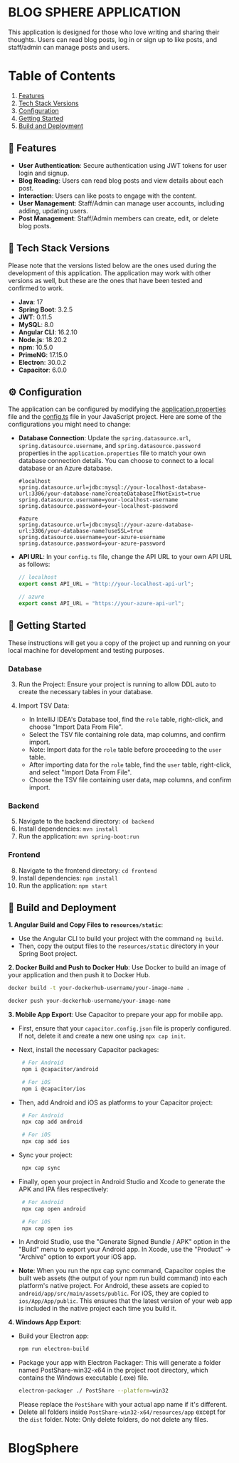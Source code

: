# BLOG SPHERE APPLICATION

This application is designed for those who love writing and sharing their thoughts. Users can read blog posts, log in or sign up to like posts, and staff/admin can manage posts and users.

# Table of Contents

1. [Features](#features)
2. [Tech Stack Versions](#tech-stack-versions)
3. [Configuration](#configuration)
4. [Getting Started](#getting-started)
5. [Build and Deployment](#build-and-deployment)

## 🌟 Features

- **User Authentication**: Secure authentication using JWT tokens for user login and signup.
- **Blog Reading**: Users can read blog posts and view details about each post.
- **Interaction**: Users can like posts to engage with the content.
- **User Management**: Staff/Admin can manage user accounts, including adding, updating users.
- **Post Management**: Staff/Admin members can create, edit, or delete blog posts.

## 📌 Tech Stack Versions

Please note that the versions listed below are the ones used during the development of this application. The application may work with other versions as well, but these are the ones that have been tested and confirmed to work.

- **Java**: 17
- **Spring Boot**: 3.2.5
- **JWT**: 0.11.5
- **MySQL**: 8.0
- **Angular CLI**: 16.2.10
- **Node.js**: 18.20.2
- **npm**: 10.5.0
- **PrimeNG**: 17.15.0
- **Electron**: 30.0.2
- **Capacitor**: 6.0.0

## ⚙️ Configuration

The application can be configured by modifying the [application.properties](https://github.com/56duong/angular-springboot-blog-webapp/blob/master/backend/src/main/resources/application.properties) file and the [config.ts](https://github.com/56duong/angular-springboot-blog-webapp/blob/master/frontend/src/app/core/config/config.ts) file in your JavaScript project. Here are some of the configurations you might need to change:

- **Database Connection**: Update the `spring.datasource.url`, `spring.datasource.username`, and `spring.datasource.password` properties in the `application.properties` file to match your own database connection details. You can choose to connect to a local database or an Azure database.

  ```properties
  #localhost
  spring.datasource.url=jdbc:mysql://your-localhost-database-url:3306/your-database-name?createDatabaseIfNotExist=true
  spring.datasource.username=your-localhost-username
  spring.datasource.password=your-localhost-password

  #azure
  spring.datasource.url=jdbc:mysql://your-azure-database-url:3306/your-database-name?useSSL=true
  spring.datasource.username=your-azure-username
  spring.datasource.password=your-azure-password
  ```

- **API URL**: In your `config.ts` file, change the API URL to your own API URL as follows:

  ```javascript
  // localhost
  export const API_URL = "http://your-localhost-api-url";

  // azure
  export const API_URL = "https://your-azure-api-url";
  ```

## 🚀 Getting Started

These instructions will get you a copy of the project up and running on your local machine for development and testing purposes.

### Database

3. Run the Project:
   Ensure your project is running to allow DDL auto to create the necessary tables in your database.

4. Import TSV Data:
   - In IntelliJ IDEA's Database tool, find the `role` table, right-click, and choose "Import Data From File".
   - Select the TSV file containing role data, map columns, and confirm import.
   - Note: Import data for the `role` table before proceeding to the `user` table.
   - After importing data for the `role` table, find the `user` table, right-click, and select "Import Data From File".
   - Choose the TSV file containing user data, map columns, and confirm import.

### Backend

5. Navigate to the backend directory: `cd backend`
6. Install dependencies: `mvn install`
7. Run the application: `mvn spring-boot:run`

### Frontend

8. Navigate to the frontend directory: `cd frontend`
9. Install dependencies: `npm install`
10. Run the application: `npm start`

## 🔧 Build and Deployment

**1. Angular Build and Copy Files to `resources/static`**:

- Use the Angular CLI to build your project with the command `ng build`.
- Then, copy the output files to the `resources/static` directory in your Spring Boot project.

**2. Docker Build and Push to Docker Hub**: Use Docker to build an image of your application and then push it to Docker Hub.

```bash
docker build -t your-dockerhub-username/your-image-name .

docker push your-dockerhub-username/your-image-name
```

**3. Mobile App Export**: Use Capacitor to prepare your app for mobile app.

- First, ensure that your `capacitor.config.json` file is properly configured. If not, delete it and create a new one using `npx cap init`.
- Next, install the necessary Capacitor packages:

  ```bash
   # For Android
   npm i @capacitor/android

   # For iOS
   npm i @capacitor/ios
  ```

- Then, add Android and iOS as platforms to your Capacitor project:

  ```bash
   # For Android
   npx cap add android

   # For iOS
   npx cap add ios
  ```

- Sync your project:

  ```bash
   npx cap sync
  ```

- Finally, open your project in Android Studio and Xcode to generate the APK and IPA files respectively:

  ```bash
   # For Android
   npx cap open android

   # For iOS
   npx cap open ios
  ```

- In Android Studio, use the "Generate Signed Bundle / APK" option in the "Build" menu to export your Android app. In Xcode, use the "Product" -> "Archive" option to export your iOS app.

- **Note**: When you run the npx cap sync command, Capacitor copies the built web assets (the output of your npm run build command) into each platform's native project. For Android, these assets are copied to `android/app/src/main/assets/public`. For iOS, they are copied to `ios/App/App/public`. This ensures that the latest version of your web app is included in the native project each time you build it.

**4. Windows App Export**:

- Build your Electron app:
  ```bash
  npm run electron-build
  ```
- Package your app with Electron Packager: This will generate a folder named PostShare-win32-x64 in the project root directory, which contains the Windows executable (.exe) file.
  ```bash
  electron-packager ./ PostShare --platform=win32
  ```
  Please replace the `PostShare` with your actual app name if it's different.
- Delete all folders inside `PostShare-win32-x64/resources/app` except for the `dist` folder. Note: Only delete folders, do not delete any files.
# BlogSphere
